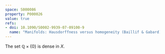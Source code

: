 ```yaml
---
space: S000086
property: P000026
value: true
refs:
- doi: 10.1090/S0002-9939-07-09100-9
  name: "Manifolds: Hausdorffness versus homogeneity (Baillif & Gabard)"
---
```


The set $\mathbb Q\times\{0\}$ is dense in $X$.
